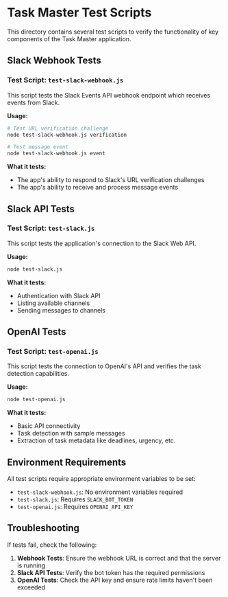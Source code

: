 # Task Master Test Scripts

This directory contains several test scripts to verify the functionality of key components of the Task Master application.

## Slack Webhook Tests

### Test Script: `test-slack-webhook.js`

This script tests the Slack Events API webhook endpoint which receives events from Slack.

**Usage:**
```bash
# Test URL verification challenge
node test-slack-webhook.js verification

# Test message event
node test-slack-webhook.js event
```

**What it tests:**
- The app's ability to respond to Slack's URL verification challenges
- The app's ability to receive and process message events

## Slack API Tests

### Test Script: `test-slack.js`

This script tests the application's connection to the Slack Web API.

**Usage:**
```bash
node test-slack.js
```

**What it tests:**
- Authentication with Slack API
- Listing available channels
- Sending messages to channels

## OpenAI Tests

### Test Script: `test-openai.js`

This script tests the connection to OpenAI's API and verifies the task detection capabilities.

**Usage:**
```bash
node test-openai.js
```

**What it tests:**
- Basic API connectivity
- Task detection with sample messages
- Extraction of task metadata like deadlines, urgency, etc.

## Environment Requirements

All test scripts require appropriate environment variables to be set:

- `test-slack-webhook.js`: No environment variables required
- `test-slack.js`: Requires `SLACK_BOT_TOKEN`
- `test-openai.js`: Requires `OPENAI_API_KEY`

## Troubleshooting

If tests fail, check the following:

1. **Webhook Tests**: Ensure the webhook URL is correct and that the server is running
2. **Slack API Tests**: Verify the bot token has the required permissions
3. **OpenAI Tests**: Check the API key and ensure rate limits haven't been exceeded
